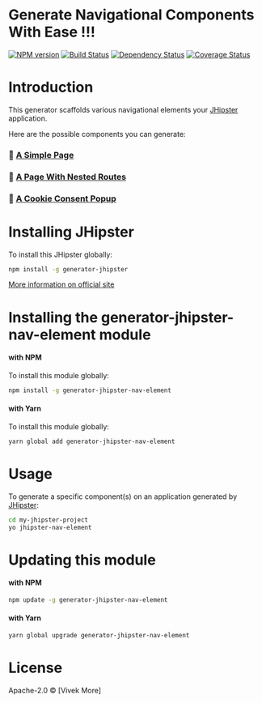 # Generate Navigational Components With Ease !!!
[![NPM version][npm-image]][npm-url] [![Build Status][travis-image]][travis-url] [![Dependency Status][daviddm-image]][daviddm-url] [![Coverage Status][coveralls-image]][coveralls-url]


# Introduction

This generator scaffolds various navigational elements your [JHipster](http://jhipster.github.io/) application.

Here are the possible components you can generate:

### 📄 [A Simple Page](docs/features/DEFAULT_NAV_ELEMENT.md)
### 🧾 [A Page With Nested Routes](docs/features/NESTED_NAV_ELEMENT.md)
### 🍪 [A Cookie Consent Popup](docs/features/COOKIE_CONSENT_COMPONENT.md)


# Installing JHipster
To install this JHipster globally:
```bash
npm install -g generator-jhipster
```
[More information on official site](https://jhipster.github.io/installation.html)


# Installing the generator-jhipster-nav-element module

#### with NPM

To install this module globally:
```bash
npm install -g generator-jhipster-nav-element
```


#### with Yarn

To install this module globally:
```bash
yarn global add generator-jhipster-nav-element
```


# Usage

To generate a specific component(s) on an application generated by [JHipster](http://jhipster.github.io/):

```bash
cd my-jhipster-project
yo jhipster-nav-element
```

# Updating this module

#### with NPM

```bash
npm update -g generator-jhipster-nav-element
```

#### with Yarn

```bash
yarn global upgrade generator-jhipster-nav-element
```


# License

Apache-2.0 © [Vivek More]


[npm-image]: https://img.shields.io/npm/v/generator-jhipster-nav-element.svg
[npm-url]: https://npmjs.org/package/generator-jhipster-nav-element
[travis-image]: https://travis-ci.org/vivekmore/generator-jhipster-nav-element.svg?branch=master
[travis-url]: https://travis-ci.org/vivekmore/generator-jhipster-nav-element
[daviddm-image]: https://david-dm.org/vivekmore/generator-jhipster-nav-element.svg?theme=shields.io
[daviddm-url]: https://david-dm.org/vivekmore/generator-jhipster-nav-element
[coveralls-image]: https://coveralls.io/repos/github/vivekmore/generator-jhipster-nav-element/badge.svg
[coveralls-url]: https://coveralls.io/github/vivekmore/generator-jhipster-nav-element
